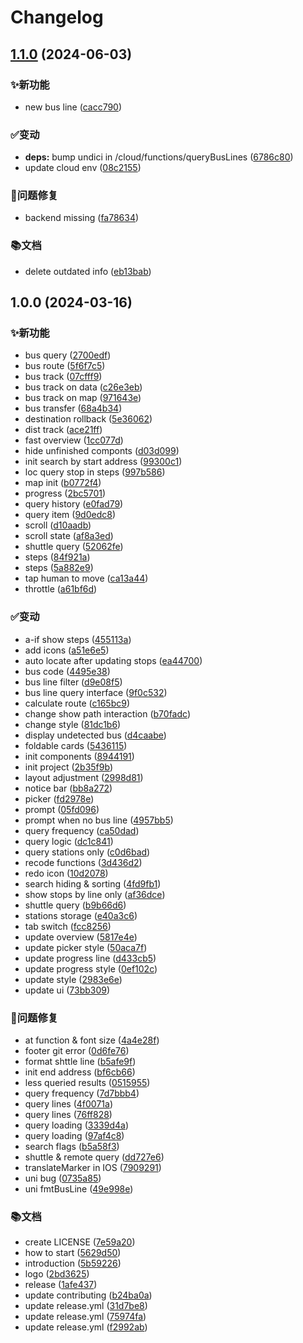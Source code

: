 # Changelog

## [1.1.0](https://github.com/ZhoBudweiser/BusGo/compare/v1.0.0...v1.1.0) (2024-06-03)


### ✨新功能

* new bus line ([cacc790](https://github.com/ZhoBudweiser/BusGo/commit/cacc7903e1327d8a3fab530579f04c1e3c15e695))


### ✅变动

* **deps:** bump undici in /cloud/functions/queryBusLines ([6786c80](https://github.com/ZhoBudweiser/BusGo/commit/6786c80ba25eee52cb6e0306b532a8509d93816f))
* update cloud env ([08c2155](https://github.com/ZhoBudweiser/BusGo/commit/08c2155bdd5dc00059c6c8a2d3f3b97a31ceebe9))


### 🐛问题修复

* backend missing ([fa78634](https://github.com/ZhoBudweiser/BusGo/commit/fa78634682a8909f9791f3cc63c5f2cc4d055de7))


### 📚文档

* delete outdated info ([eb13bab](https://github.com/ZhoBudweiser/BusGo/commit/eb13bab0112b77adb6e638bfabe2049410bf5a44))

## 1.0.0 (2024-03-16)


### ✨新功能

* bus query ([2700edf](https://github.com/ZhoBudweiser/BusGo/commit/2700edfae7e7976b57e7ae91c9813178acd5f581))
* bus route ([5f6f7c5](https://github.com/ZhoBudweiser/BusGo/commit/5f6f7c57d570d968434336e332efcf6f69688031))
* bus track ([07cfff9](https://github.com/ZhoBudweiser/BusGo/commit/07cfff9ed4762a4da8ac579527a6bf408b433a99))
* bus track on data ([c26e3eb](https://github.com/ZhoBudweiser/BusGo/commit/c26e3eb0598ac1ff97e8a89dcba0c9eee15b8b61))
* bus track on map ([971643e](https://github.com/ZhoBudweiser/BusGo/commit/971643e98a3d3ec051057f8f0dd459e93cff0d64))
* bus transfer ([68a4b34](https://github.com/ZhoBudweiser/BusGo/commit/68a4b34da2eabcf14a9104df4b9135b7142a7d8e))
* destination rollback ([5e36062](https://github.com/ZhoBudweiser/BusGo/commit/5e36062c0b96f56fc12813818d2b2994097b4d76))
* dist track ([ace21ff](https://github.com/ZhoBudweiser/BusGo/commit/ace21fffd79e371424790417bde1adf9d0762503))
* fast overview ([1cc077d](https://github.com/ZhoBudweiser/BusGo/commit/1cc077deeec074811b02d6108857513c0b594327))
* hide unfinished componts ([d03d099](https://github.com/ZhoBudweiser/BusGo/commit/d03d09952a6bccc0856a06a80c65c5a6e38102b8))
* init search by start address ([99300c1](https://github.com/ZhoBudweiser/BusGo/commit/99300c1e66a67e4113bb6b7bf0022f61a2c1434e))
* loc query stop in steps ([997b586](https://github.com/ZhoBudweiser/BusGo/commit/997b586515c0f169f54ba985b5b14fcd29bf6503))
* map init ([b0772f4](https://github.com/ZhoBudweiser/BusGo/commit/b0772f403725aaa8c3a9b4ad5c615baeb2e86818))
* progress ([2bc5701](https://github.com/ZhoBudweiser/BusGo/commit/2bc570182f0a7df77b122c8c1026983c5ba4e600))
* query history ([e0fad79](https://github.com/ZhoBudweiser/BusGo/commit/e0fad7948633e062a557268124373e7c42e75960))
* query item ([9d0edc8](https://github.com/ZhoBudweiser/BusGo/commit/9d0edc8e46b89499dae41d871e8c4693511a46e0))
* scroll ([d10aadb](https://github.com/ZhoBudweiser/BusGo/commit/d10aadb0789d0c7b4d752be25259543c4f7863f5))
* scroll state ([af8a3ed](https://github.com/ZhoBudweiser/BusGo/commit/af8a3ed13520f9dce7cc085d47ded0f082b5c2c6))
* shuttle query ([52062fe](https://github.com/ZhoBudweiser/BusGo/commit/52062fe0410a278f61001549ced7edfe2b363d90))
* steps ([84f921a](https://github.com/ZhoBudweiser/BusGo/commit/84f921a18ec898032a1abd7e223bf32d02e36daf))
* steps ([5a882e9](https://github.com/ZhoBudweiser/BusGo/commit/5a882e95bc07c38e7505ab61b8343103f2d92a41))
* tap human to move ([ca13a44](https://github.com/ZhoBudweiser/BusGo/commit/ca13a44ed00a74fbd8389c08492d832e0362cf06))
* throttle ([a61bf6d](https://github.com/ZhoBudweiser/BusGo/commit/a61bf6d205e15d65d46c3cdf6873a2e7a0064e3b))


### ✅变动

* a-if show steps ([455113a](https://github.com/ZhoBudweiser/BusGo/commit/455113a9c89912da8f3711a73175cf603cdb926a))
* add icons ([a51e6e5](https://github.com/ZhoBudweiser/BusGo/commit/a51e6e55ea2e34949cb497369cfda232f2edb09c))
* auto locate after updating stops ([ea44700](https://github.com/ZhoBudweiser/BusGo/commit/ea447007f1c39e2862900dfcd9a4568b5d8df6da))
* bus code ([4495e38](https://github.com/ZhoBudweiser/BusGo/commit/4495e38b520d151229afca70a8afff6937fd1218))
* bus line filter ([d9e08f5](https://github.com/ZhoBudweiser/BusGo/commit/d9e08f5ca3dd038585176681c0f7ab19323201cf))
* bus line query interface ([9f0c532](https://github.com/ZhoBudweiser/BusGo/commit/9f0c532ab0f7c3863a05c5ceacb88260d8dabade))
* calculate route ([c165bc9](https://github.com/ZhoBudweiser/BusGo/commit/c165bc9a304e43d19908d4b05e06cc670142bfd8))
* change show path interaction ([b70fadc](https://github.com/ZhoBudweiser/BusGo/commit/b70fadc1a843d10a12673586a68e28c6e6dc8d87))
* change style ([81dc1b6](https://github.com/ZhoBudweiser/BusGo/commit/81dc1b6165489b16bbdd584975e5c1ffc6ef9c21))
* display undetected bus ([d4caabe](https://github.com/ZhoBudweiser/BusGo/commit/d4caabe5633284ce9f79832e66ab1679a070db45))
* foldable cards ([5436115](https://github.com/ZhoBudweiser/BusGo/commit/5436115a9670d5c85d8a355c86ba803ca4a0b7cd))
* init components ([8944191](https://github.com/ZhoBudweiser/BusGo/commit/8944191fa9d461a819ee38a25a114627c0fdea6a))
* init project ([2b35f9b](https://github.com/ZhoBudweiser/BusGo/commit/2b35f9b858015b5ebb7c054113c280b925232dc3))
* layout adjustment ([2998d81](https://github.com/ZhoBudweiser/BusGo/commit/2998d81a9976840155d4067a7d0a11d0a174e49b))
* notice bar ([bb8a272](https://github.com/ZhoBudweiser/BusGo/commit/bb8a272231563fbb0c5842f59d08923b3d7134dd))
* picker ([fd2978e](https://github.com/ZhoBudweiser/BusGo/commit/fd2978e9c5d69a54d2a197ee1f1a1c2cf0e2b630))
* prompt ([05fd096](https://github.com/ZhoBudweiser/BusGo/commit/05fd096daa4b0a42c6ed94d317da9424100ccbc0))
* prompt when no bus line ([4957bb5](https://github.com/ZhoBudweiser/BusGo/commit/4957bb55ca6d78bd4b8186ea1c9d48f389ed591b))
* query frequency ([ca50dad](https://github.com/ZhoBudweiser/BusGo/commit/ca50dad7d1cfdfd9aa507819c1c8d9d2ce6bd8a0))
* query logic ([dc1c841](https://github.com/ZhoBudweiser/BusGo/commit/dc1c841948b534700b26e9da0a156de19c3ed468))
* query stations only ([c0d6bad](https://github.com/ZhoBudweiser/BusGo/commit/c0d6bade196d0477ce11d9434540bb49047ed6c2))
* recode functions ([3d436d2](https://github.com/ZhoBudweiser/BusGo/commit/3d436d2abb5440da0eddfa800bb3da91755ba9bf))
* redo icon ([10d2078](https://github.com/ZhoBudweiser/BusGo/commit/10d2078d87ee0905cc71fcb96a6e96c981706b7e))
* search hiding & sorting ([4fd9fb1](https://github.com/ZhoBudweiser/BusGo/commit/4fd9fb1971f63051ef7deeffa3fa3efc61624de7))
* show stops by line only ([af36dce](https://github.com/ZhoBudweiser/BusGo/commit/af36dceac4cdcea25001133f2351a7ff621f9242))
* shuttle query ([b9b66d6](https://github.com/ZhoBudweiser/BusGo/commit/b9b66d6110378486b18fd113b2064f7bd1b9e9a9))
* stations storage ([e40a3c6](https://github.com/ZhoBudweiser/BusGo/commit/e40a3c6931f94f89ed78495a365e27a403686aca))
* tab switch ([fcc8256](https://github.com/ZhoBudweiser/BusGo/commit/fcc82569e9753861de8ea7d40aa835849eb07253))
* update overview ([5817e4e](https://github.com/ZhoBudweiser/BusGo/commit/5817e4ee611431987aa45e1dc2e1f72a7146369a))
* update picker style ([50aca7f](https://github.com/ZhoBudweiser/BusGo/commit/50aca7fc63f508d5ae9187b6c61487d6cbb5cc19))
* update progress line ([d433cb5](https://github.com/ZhoBudweiser/BusGo/commit/d433cb51869e6e0c9922b2567ff66e2b1d15548b))
* update progress style ([0ef102c](https://github.com/ZhoBudweiser/BusGo/commit/0ef102c7556b7a952bd4c3c0b5a064e26ff7cc21))
* update style ([2983e6e](https://github.com/ZhoBudweiser/BusGo/commit/2983e6eb6d898a49d0789ace10f3fcfbd73ca944))
* update ui ([73bb309](https://github.com/ZhoBudweiser/BusGo/commit/73bb30989aed34d66be4066c53e1663e89b0d8cb))


### 🐛问题修复

* at function & font size ([4a4e28f](https://github.com/ZhoBudweiser/BusGo/commit/4a4e28fb9afde5796c1a9f6834d2161238cede89))
* footer git error ([0d6fe76](https://github.com/ZhoBudweiser/BusGo/commit/0d6fe76a0fe7a8b0c29ea19897d40690428af4b4))
* format shttle line ([b5afe9f](https://github.com/ZhoBudweiser/BusGo/commit/b5afe9f42b2868991f97934c0a8e072a4643fe52))
* init end address ([bf6cb66](https://github.com/ZhoBudweiser/BusGo/commit/bf6cb6612089384b206071dd80ebf5c8f58987f0))
* less queried results ([0515955](https://github.com/ZhoBudweiser/BusGo/commit/05159557b3e57cb2761519b3ead6df5a1e8e0e65))
* query frequency ([7d7bbb4](https://github.com/ZhoBudweiser/BusGo/commit/7d7bbb427264435beeabaf90741385fb474c655c))
* query lines ([4f0071a](https://github.com/ZhoBudweiser/BusGo/commit/4f0071ac35a2a20146ea71d728ee0135defcd455))
* query lines ([76ff828](https://github.com/ZhoBudweiser/BusGo/commit/76ff828dcb4dee81a051126d2cc83264e96e97c3))
* query loading ([3339d4a](https://github.com/ZhoBudweiser/BusGo/commit/3339d4adc2fb61a983fe8f3a918a59b99814da99))
* query loading ([97af4c8](https://github.com/ZhoBudweiser/BusGo/commit/97af4c8291d428ed4e7a704c2092e9f6bc4bfeb9))
* search flags ([b5a58f3](https://github.com/ZhoBudweiser/BusGo/commit/b5a58f3fae03c6e7eb0046330e56dcddcd9f9a82))
* shuttle & remote query ([dd727e6](https://github.com/ZhoBudweiser/BusGo/commit/dd727e63ff4d974f8db04c2abe8f461e3fa39783))
* translateMarker in IOS ([7909291](https://github.com/ZhoBudweiser/BusGo/commit/7909291a2f545815e28e8f5caa75b2fe6d25aaa0))
* uni bug ([0735a85](https://github.com/ZhoBudweiser/BusGo/commit/0735a853364b8afdf687fc75c6149538406203d3))
* uni fmtBusLine ([49e998e](https://github.com/ZhoBudweiser/BusGo/commit/49e998e7b5239c9c03074e182d39e176f7909103))


### 📚文档

* create LICENSE ([7e59a20](https://github.com/ZhoBudweiser/BusGo/commit/7e59a20ed082f1c008e870b80106d8b0073bc60f))
* how to start ([5629d50](https://github.com/ZhoBudweiser/BusGo/commit/5629d5097156a5ae0cebdb18f88057fea97d6f58))
* introduction ([5b59226](https://github.com/ZhoBudweiser/BusGo/commit/5b5922672ad29b9fb2117d9c19feee4548a424d0))
* logo ([2bd3625](https://github.com/ZhoBudweiser/BusGo/commit/2bd36251462d85bcd655702c89bd446a49cebeb1))
* release ([1afe437](https://github.com/ZhoBudweiser/BusGo/commit/1afe437abbf404e3d829f879a6f2ec956043c3e6))
* update contributing ([b24ba0a](https://github.com/ZhoBudweiser/BusGo/commit/b24ba0a5b1bc3ba279a8a602dc257bda3d6e65b7))
* update release.yml ([31d7be8](https://github.com/ZhoBudweiser/BusGo/commit/31d7be8d3cf1842f6b289228278d794ef8444462))
* update release.yml ([75974fa](https://github.com/ZhoBudweiser/BusGo/commit/75974fafa5450791c1a74c5172472797a617318e))
* update release.yml ([f2992ab](https://github.com/ZhoBudweiser/BusGo/commit/f2992abee896c5aef56d4b8da1b3965893f348e7))
